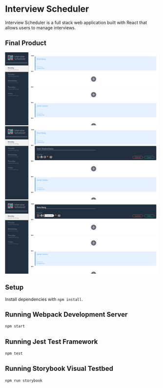 # Interview Scheduler

Interview Scheduler is a full stack web application built with React that allows users to manage interviews.

## Final Product

![Screenshot of home page](https://raw.githubusercontent.com/renewang1/scheduler/master/public/images/Home%20Page.png)
![Screenshot of creating a new interview](https://raw.githubusercontent.com/renewang1/scheduler/master/public/images/New%20Page.png)
![Screenshot of editing existing interview](https://raw.githubusercontent.com/renewang1/scheduler/master/public/images/Edit%20Screen.png)

## Setup

Install dependencies with `npm install`.

## Running Webpack Development Server

```sh
npm start
```

## Running Jest Test Framework

```sh
npm test
```

## Running Storybook Visual Testbed

```sh
npm run storybook
```
